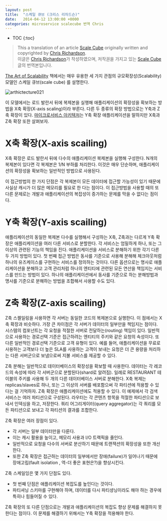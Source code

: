 ```yaml
---
layout: post
title:  "스케일 큐브 (크리스 리차드슨)"
date:   2014-04-12 13:00:00 +0000
categories: microservice scalecube 번역 Chris
---
```


* TOC
{:toc}

>This a translation of an article [Scale Cube](http://microservices.io/articles/scalecube.html) originally written and copyrighted by [Chris Richardson](http://twitter.com/crichardson).       
이글은 [Chris Richardson](http://twitter.com/crichardson)가 작성하였으며, 저작권을 가지고 있는 [Scale Cube](http://microservices.io/articles/scalecube.html) 글의 번역본입니다.

[The Art of Scalability](http://theartofscalability.com/) 책에서는 매우 유용한 세 가지 관점의 규모확장성(Scalability) 모델인 스케일 큐브(scale cube) 를 설명한다.

![arthictecture021](http://microservices.io/i/DecomposingApplications.021.jpg)

이 모델에서는 로드 발란서 뒤에 복제본을 실행해 애플리케이션의 확장성을 확보하는 방법을 X축 확장(X-axis scaling)이라 부른다. 다른 두 종류의 확장 방법으로는 Y축과 Z축 확장이 있다. [마이크로서비스 아키텍처](http://microservices.io/patterns/microservices.md)는 Y축 확장 애플리케이션을 말하지만 X축과 Z축 확장 또한 살펴보자.

# X축 확장(X-axis scailing)
X축 확장은 로드 발란서 뒤에 다수의 애플리케이션 복제본을 실행해 구성한다. N개의 복제본이 있다면 각 복제본은 1/N 부하를 처리한다. 이것은 매우 단순하며, 애플리케이션의 확장성을 확보하는 일반적인 방법으로 사용된다.

이 접근방법의 한 가지 단점은 각 복제본이 모든 데이터에 접근할 가능성이 있기 때문에 사실상 캐시가 더 많은 메모리를 필요로 한 다는 점이다. 이 접근방법을 사용할 때의 또 다른 문제로는 개발과 애플리케이션의 복잡성이 증가하는 문제를 막을 수 없다는 점이다.

# Y축 확장(Y-axis scailing)
애플리케이션의 동일한 복제본 다수를 실행해서 구성하는 X축, Z축과는 다르게 Y축 확장은 애플리케이션을 여러 다른 서비스로 분할한다. 각 서비스는 엄밀하게 하나, 또는 그 이상의 관련된 기능의 책임을 진다. 애플리케이션을 서비스로 분해하기 위한 각기 다른 두 가지 방법이 있다. 첫 번째 접근 방법은 동사를 기준으로 사용해 분해해 체크아웃처럼 하나의 유즈케이스를 구현하는 서비스를 정의하는 것이다. 다른 옵션으로는 명사로 애플리케이션을 분해하고 고객 관리처럼 하나의 엔티티에 관련된 모든 연산을 책임지는 서비스를 만드는 방법이 있다. 하나의 애플리케이션에서 동사를 기준으로 하는 분해방법과 명사를 기준으로 분해하는 방법을 조합해서 사용할 수도 있다.

# Z축 확장(Z-axis scailing)
Z축 스켈일링을 사용하면 각 서버는 동일한 코드의 복제본으로 실행한다. 이 점에서는 X축 확장과 비슷하다. 가장 큰 차이점은 각 서버가 데이터의 일부만을 책임지는 점이다. 시스템의 컴포넌트는 각 요청을 적절한 서버로 전달하는(routing) 책임이 있다. 일반적으로 사용하는 경로선택 기준은 접근하려는 엔티티의 주키와 같은 요청의 속성이다. 또 다른 일반적인 경로선택 기준으로 고객 유형이 있다. 예를 들어, 애플리케이션을 무료로 사용하는 고객보다 더 높은 SLA를 사용하는 고객이 보내는 요청은 더 큰 용량을 처리하는 다른 서버군으로 보냄으로써 지불 서비스를  제공할 수 있다.

Z축 분해는 일반적으로 데이터베이스의 확장성을 확보할 때 사용한다. 데이터는 각 레코드의 속성에 따라 각 서버군으로 분할된다(shard로 알려짐). 일례로 RESTAURANT 테이블의 주키를 사용해 두 개의 다른 데이터베이스 서버로 분해한다. X축 복제는 replicas/slaves로 하나, 또는 그 이상의 서버를 배포함으써 각 파티션에 적용할 수 있다는 걸 기억하자.   Z축 확장은 애플리케이션에도 적용할 수 있다. 이 예제에서 각 검색 서비스는 여러 파티션으로 구성된다. 라우터는 각 콘텐츠 항목을 적절한 파티션으로 보내서 인덱싱을 하고, 저장한다. 쿼리 어그리게이터(query aggregator)는 각 쿼리를 모든 파티션으로 보내고 각 파티션의 결과를 조합한다.

Z축 확장은 여러 장점이 있다.

* 각 서버는 일부 데이터만을 다룬다.
* 이는 캐시 활용을 높이고, 메모리 사용과 I/O 트랙픽을 줄인다.
* 일반적으로 요청을 다수의 서버로 분산하기 때문에 트랜잭션의 확장성을 또한 개선한다.
* 또한 Z축 확장은 접근하는 데이터의 일부에서만 장애(failure)가 일어나기 때문에 장애고립(fault isolation , 역-더 좋은 표현은?)을 향상시킨다.

Z축 스케일잉은 몇 가지 단점도 있다.

* 첫 번째 단점은 애플리케이션 복잡도를 높인다는 것이다.
* 파티셔닝 스키마를 구현해야 하며, 데이터를 다시 파티셩닝이라도 해야 하는 경우에 특히나 힘들어질 수 있다.

Z축 확장의 또 다른 단점으로는 개발과 애플리케이션의 복잡도 향상 문제를 해결하지 못한다는 점이다. 이 문제를 해결하기 위해서는 Y축 확장을 적용해야 한다.
